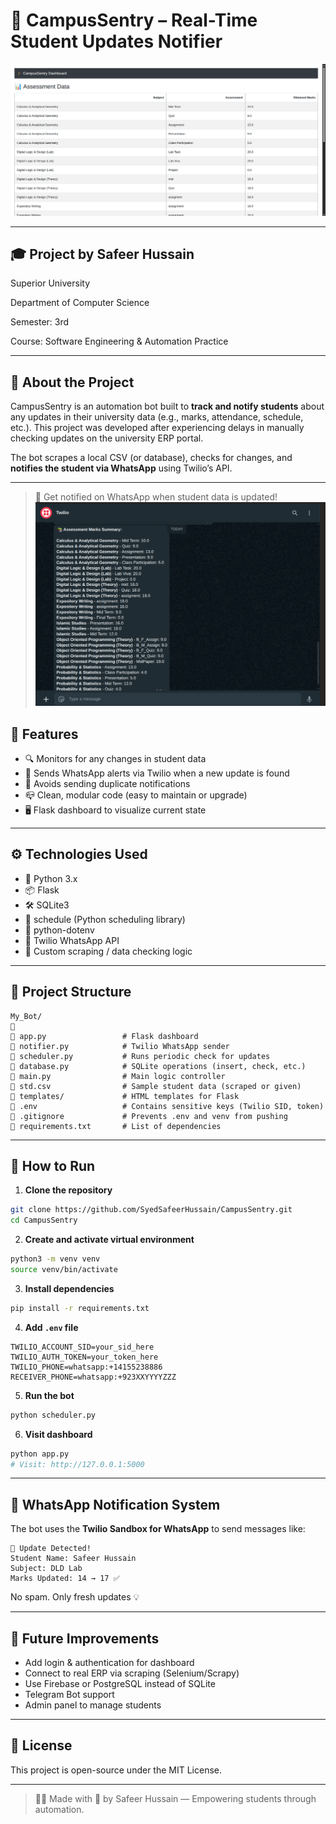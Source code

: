 # 📳 CampusSentry – Real-Time Student Updates Notifier

![Project Banner](images/image.png)


---

## 🎓 Project by Safeer Hussain
Superior University

Department of Computer Science

Semester: 3rd

Course: Software Engineering & Automation Practice


---

## 📘 About the Project

CampusSentry is an automation bot built to **track and notify students** about any updates in their university data (e.g., marks, attendance, schedule, etc.). This project was developed after experiencing delays in manually checking updates on the university ERP portal.

The bot scrapes a local CSV (or database), checks for changes, and **notifies the student via WhatsApp** using Twilio’s API.

---
> 🔔 Get notified on WhatsApp when student data is updated!
![WhatsApp Result Update](images/image2.png)

## 🚀 Features

* 🔍 Monitors for any changes in student data
* 💬 Sends WhatsApp alerts via Twilio when a new update is found
* 🧠 Avoids sending duplicate notifications
* 📪 Clean, modular code (easy to maintain or upgrade)
* 🖥️ Flask dashboard to visualize current state

---

## ⚙️ Technologies Used

* 🐍 Python 3.x
* 📦 Flask
* 🛠️ SQLite3
* 🔁 schedule (Python scheduling library)
* 🔐 python-dotenv
* 📲 Twilio WhatsApp API
* 🧹 Custom scraping / data checking logic

---

## 📁 Project Structure

```
My_Bot/

🔹 app.py                 # Flask dashboard
🔹 notifier.py            # Twilio WhatsApp sender
🔹 scheduler.py           # Runs periodic check for updates
🔹 database.py            # SQLite operations (insert, check, etc.)
🔹 main.py                # Main logic controller
🔹 std.csv                # Sample student data (scraped or given)
🔹 templates/             # HTML templates for Flask
🔹 .env                   # Contains sensitive keys (Twilio SID, token)
🔹 .gitignore             # Prevents .env and venv from pushing
🔹 requirements.txt       # List of dependencies
```

---

## 🧪 How to Run

1. **Clone the repository**

```bash
git clone https://github.com/SyedSafeerHussain/CampusSentry.git
cd CampusSentry
```

2. **Create and activate virtual environment**

```bash
python3 -m venv venv
source venv/bin/activate
```

3. **Install dependencies**

```bash
pip install -r requirements.txt
```

4. **Add `.env` file**

```env
TWILIO_ACCOUNT_SID=your_sid_here
TWILIO_AUTH_TOKEN=your_token_here
TWILIO_PHONE=whatsapp:+14155238886
RECEIVER_PHONE=whatsapp:+923XXYYYYZZZ
```

5. **Run the bot**

```bash
python scheduler.py
```

6. **Visit dashboard**

```bash
python app.py
# Visit: http://127.0.0.1:5000
```

---

## 💬 WhatsApp Notification System

The bot uses the **Twilio Sandbox for WhatsApp** to send messages like:

```
📢 Update Detected!
Student Name: Safeer Hussain
Subject: DLD Lab
Marks Updated: 14 → 17 ✅
```

No spam. Only fresh updates 💡

---

## 🔮 Future Improvements

* Add login & authentication for dashboard
* Connect to real ERP via scraping (Selenium/Scrapy)
* Use Firebase or PostgreSQL instead of SQLite
* Telegram Bot support
* Admin panel to manage students

---

## 📄 License

This project is open-source under the MIT License.

---

> 👨‍💻 Made with 💙 by Safeer Hussain — Empowering students through automation.
